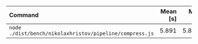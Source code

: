 | Command | Mean [s] | Min [s] | Max [s] | Relative |
|:---|---:|---:|---:|---:|
| `node ./dist/bench/nikolaxhristov/pipeline/compress.js` | 5.891 | 5.891 | 5.891 | 1.00 |
